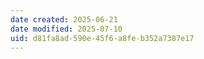 ```yaml
---
date created: 2025-06-21
date modified: 2025-07-10
uid: d81fa8ad-590e-45f6-a8fe-b352a7387e17
---
```

